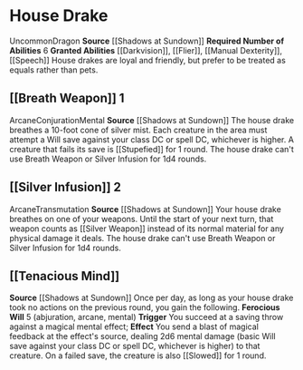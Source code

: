 ﻿---
id: '21'
name: House Drake
source: '[[DATABASE/source/Shadows at Sundown|Shadows at Sundown]]'
trait: null

---
# House Drake

<span class="trait-uncommon item-trait">Uncommon</span><span class="item-trait">Dragon</span>
**Source** [[Shadows at Sundown]]
**Required Number of Abilities** 6
**Granted Abilities** [[Darkvision]], [[Flier]], [[Manual Dexterity]], [[Speech]]
House drakes are loyal and friendly, but prefer to be treated as equals rather than pets.

## [[Breath Weapon]] <span class="action-icon">1</span>

<span class="item-trait">Arcane</span><span class="item-trait">Conjuration</span><span class="item-trait">Mental</span>
**Source** [[Shadows at Sundown]]
The house drake breathes a 10-foot cone of silver mist. Each creature in the area must attempt a Will save against your class DC or spell DC, whichever is higher. A creature that fails its save is [[Stupefied]] for 1 round. The house drake can't use Breath Weapon or Silver Infusion for 1d4 rounds.

## [[Silver Infusion]] <span class="action-icon">2</span>

<span class="item-trait">Arcane</span><span class="item-trait">Transmutation</span>
**Source** [[Shadows at Sundown]]
Your house drake breathes on one of your weapons. Until the start of your next turn, that weapon counts as [[Silver Weapon]] instead of its normal material for any physical damage it deals. The house drake can't use Breath Weapon or Silver Infusion for 1d4 rounds.

## [[Tenacious Mind]]

**Source** [[Shadows at Sundown]]
Once per day, as long as your house drake took no actions on the previous round, you gain the following. 
**Ferocious Will** <span class="action-icon">5</span> (abjuration, arcane, mental) **Trigger** You succeed at a saving throw against a magical mental effect; **Effect** You send a blast of magical feedback at the effect's source, dealing 2d6 mental damage (basic Will save against your class DC or spell DC, whichever is higher) to that creature. On a failed save, the creature is also [[Slowed]] for 1 round.